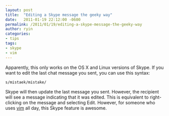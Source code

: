 ```yaml
---
layout: post
title:  "Editing a Skype message the geeky way"
date:   2011-01-19 22:12:00 -0600
permalink: /2011/01/19/editing-a-skype-message-the-geeky-way
author: ryin
categories:
- tips
tags:
- skype
- vim
---
```

Apparently, this only works on the OS X and Linux versions of Skype. If you want to edit the last chat message you sent, you can use this syntax:

    s/mistaek/mistake/

Skype will then update the last message you sent. However, the recipient will see a message indicating that it was edited. This is equivalent to right-clicking on the message and selecting Edit. However, for someone who uses [vim][vim] all day, this Skype feature is awesome.

[vim]: http://www.vim.org
